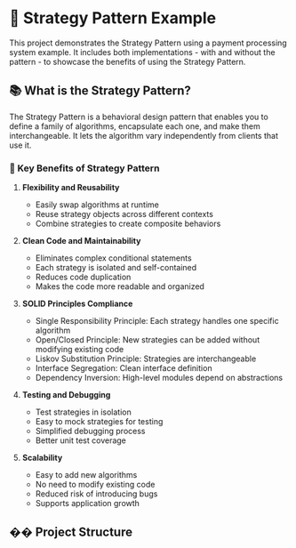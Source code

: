 # 🎯 Strategy Pattern Example

This project demonstrates the Strategy Pattern using a payment processing system example. It includes both implementations - with and without the pattern - to showcase the benefits of using the Strategy Pattern.

## 📚 What is the Strategy Pattern?

The Strategy Pattern is a behavioral design pattern that enables you to define a family of algorithms, encapsulate each one, and make them interchangeable. It lets the algorithm vary independently from clients that use it.

### 🌟 Key Benefits of Strategy Pattern

1. **Flexibility and Reusability**
   - Easily swap algorithms at runtime
   - Reuse strategy objects across different contexts
   - Combine strategies to create composite behaviors

2. **Clean Code and Maintainability**
   - Eliminates complex conditional statements
   - Each strategy is isolated and self-contained
   - Reduces code duplication
   - Makes the code more readable and organized

3. **SOLID Principles Compliance**
   - Single Responsibility Principle: Each strategy handles one specific algorithm
   - Open/Closed Principle: New strategies can be added without modifying existing code
   - Liskov Substitution Principle: Strategies are interchangeable
   - Interface Segregation: Clean interface definition
   - Dependency Inversion: High-level modules depend on abstractions

4. **Testing and Debugging**
   - Test strategies in isolation
   - Easy to mock strategies for testing
   - Simplified debugging process
   - Better unit test coverage

5. **Scalability**
   - Easy to add new algorithms
   - No need to modify existing code
   - Reduced risk of introducing bugs
   - Supports application growth

## ��️ Project Structure 